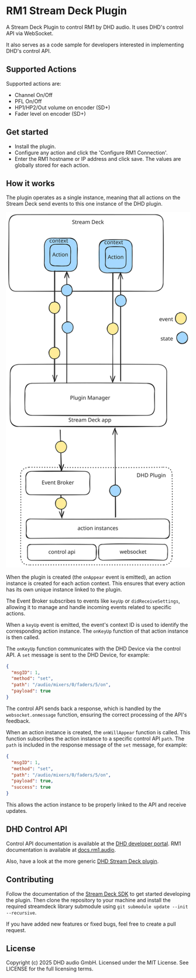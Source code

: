 # RM1 Stream Deck Plugin

A Stream Deck Plugin to control RM1 by DHD audio. It uses DHD's control API via WebSocket.

It also serves as a code sample for developers interested in implementing DHD's control API.

## Supported Actions

Supported actions are:
* Channel On/Off
* PFL On/Off
* HP1/HP2/Out volume on encoder (SD+)
* Fader level on encoder (SD+)

## Get started

- Install the plugin.
- Configure any action and click the 'Configure RM1 Connection'.
- Enter the RM1 hostname or IP address and click save. The values are globally stored for each action.

## How it works

The plugin operates as a single instance, meaning that all actions on the Stream Deck send events to this one instance of the DHD plugin.

![stream deck architecture](./assets/stream-deck.svg)

When the plugin is created (the `onAppear` event is emitted), an action instance is created for each action context. This ensures that every action has its own unique instance linked to the plugin.

The Event Broker subscribes to events like `keyUp` or `didReceiveSettings`, allowing it to manage and handle incoming events related to specific actions.

When a `keyUp` event is emitted, the event's context ID is used to identify the corresponding action instance. The `onKeyUp` function of that action instance is then called.

The `onKeyUp` function communicates with the DHD Device via the control API. A `set` message is sent to the DHD Device, for example:

```json
{
  "msgID": 1,
  "method": "set",
  "path": "/audio/mixers/0/faders/5/on",
  "payload": true
}
```

The control API sends back a response, which is handled by the `websocket.onmessage` function, ensuring the correct processing of the API's feedback.

When an action instance is created, the `onWillAppear` function is called. This function subscribes the action instance to a specific control API `path`. The `path` is included in the response message of the `set` message, for example:

```json
{
  "msgID": 1,
  "method": "set",
  "path": "/audio/mixers/0/faders/5/on",
  "payload": true,
  "success": true
}
```

This allows the action instance to be properly linked to the API and receive updates.


## DHD Control API

Control API documentation is available at the [DHD developer portal](https://developer.dhd.audio/). RM1 documentation is available at [docs.rm1.audio](https://docs.rm1.audio).

Also, have a look at the more generic [DHD Stream Deck plugin](https://github.com/dhd-audio/streamdeck-DHD).

## Contributing

Follow the documentation of the [Stream Deck SDK](https://docs.elgato.com/sdk/) to get started developing the plugin. Then clone the repository to your machine and install the required streamdeck library submodule using `git submodule update --init --recursive`.

If you have added new features or fixed bugs, feel free to create a pull request.

## License

Copyright (c) 2025 DHD audio GmbH. Licensed under the MIT License. See LICENSE for the full licensing terms.
